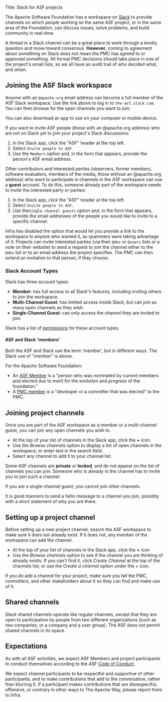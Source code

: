 Title: Slack for ASF projects

The Apache Software Foundation has a workspace on <a href="https://the-asf.slack.com/" target="_blank">Slack</a> to provide channels on which people working on the same ASF project, or in the same area of the Foundation, can discuss issues, solve problems, and build community in real-time.

A thread in a Slack channel can be a great place to work through a knotty question and move toward consensus. **However**, coming to agreement about something on Slack does not mean the PMC has agreed to or approved something. All formal PMC decisions should take place in one of the project's email lists, so we all have an audit trail of who decided what, and when.

## Joining the ASF Slack workspace

Anyone with an `@apache.org` email address can become a full member of the ASF Slack workspace. Use the link above to log in to `the-asf.slack.com`. You can then browse for the open channels you want to join.

You can also download an app to use on your computer or mobile device.

If you want to invite ASF people (those with an @apache.org address) who are not on Slack yet to join your project's Slack discussions:

  1. In the Slack app, click the "ASF" header at the top left.
  2. Select `Invite people to ASF`
  3. Use the `Members` option and, in the form that appears, provide the person's ASF email address.

Other contributors and interested parties (observers, former members, software evaluators, members of the media, those without an @apache.org address) who want to participate in channels in the ASF workspace can use a **guest** account. To do this, someone already part of the workspace needs to invite the interested party or parties:

  1. In the Slack app, click the "ASF" header at the top left.
  2. Select `Invite people to ASF`.
  3. Use the`Single channel guests` option and, in the form that appears, provide the email addresses of the people you would like to invite to a specific channel.

Infra has disabled the option that would let you provide a link to the workspace to anyone who wanted it, as spammers were taking advantage of it. Projects can invite interested parties (via their `@dev` or `@users` lists or a note on their website) to send a request to join the channel either to the `@dev` list or to an email address the project specifies. The PMC can then extend an invitation to that person, if they choose.

### Slack Account Types

Slack has three account types:
  - **Member**: has full access to all Slack's features, including inviting others to join the workspace.
  - **Multi-Channel Guest**: has limited access inside Slack, but can join as many open channels as they wish. 
  - **Single-Channel Guest**: can only access the channel they are invited to join.

Slack has a list of <a href="https://slack.com/help/articles/201314026-Permissions-on-a-Slack-workspace" target="_blank">permissions</a> for these account types. 

#### ASF and Slack 'members'

Both the ASF and Slack use the term 'member', but in different ways. The Slack use of "member" is above.

For the Apache Software Foundation:

- An <a href="https://www.apache.org/foundation/how-it-works.html#asf-members" target="_blank">ASF Member</a> is a "person who was nominated by current members and elected due to merit for the evolution and progress of the foundation."
 - A <a href="https://www.apache.org/foundation/how-it-works.html#pmc-members" target="_blank">PMC member</a> is a "developer or a committer that was elected" to the PMC.

## Joining project channels

Once you are part of the ASF workspace as a member or a multi-channel guest, you can join any open channels you wish to. 

 - At the top of your list of channels in the Slack app, click the **+** icon.
 - Use the _Browse channels_ option to display a list of open channels in the workspace; or enter text in the search field.
 - Select any channel to add it to your channel list.
 
 Some ASF channels are **private** or **locked**, and do not appear on the list of channels you can join. Someone who is already in the channel has to invite you to join such a channel.
 
If you are a single-channel guest, you cannot join other channels.
 
It is good manners to send a hello message to a channel you join, possibly with a short statement of why you are there.


## Setting up a project channel

Before setting up a new project channel, search the ASF workspace to make sure it does not already exist. If it does not, any member of the workspace can add the channel.

  - At the top of your list of channels in the Slack app, click the **+** icon
  - Use the _Browse channels_ option to see if the channel you are thinking of already exists. If you can't find it, click _Create Channel_ at the top of the channels list; or use the _Create a channel_ option under the + icon.

If you _do_ add a channel for your project, make sure you tell the PMC, committers, and other stakeholders about it so they can find and make use of it.

## Shared channels

Slack shared channels operate like regular channels, except that they are open to participation by people from two different organizations (such as two companies, or a company and a user group). The ASF does not permit shared channels in its space.


## Expectations

As with all ASF activities, we expect ASF Members and project participants to conduct themselves according to the ASF <a href="https://www.apache.org/foundation/policies/conduct.html" target="_blank">Code of Conduct</a>. 

We expect channel participants to be respectful and supportive of other participants, and to make contributions that add to the conversation, rather than blurring it. If a participant makes contributions that are disrespectful, offensive, or contrary in other ways to The Apache Way, please report them to Infra.
